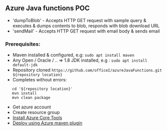 ## Azure Java functions POC
* 'dumpToBlob' - Accepts HTTP GET request with sample query & executes & dumps contents to blob, responds with blob download URL
* 'sendMail' - Accepts HTTP GET request with email body & sends email
### Prerequisites:
* Maven installed & configured, e.g: `sudo apt install maven`
* Any Open / Oracle / .. => 1.8 JDK installed, e.g : `sudo apt install default-jdk`
* Repository cloned `https://github.com/officeI/azureJavaFunctions.git ${repository location}`
* Completes without errors:
```
   cd '${repository location}'
   mvn install
   mvn clean package
```
* Get azure account
* Create resource group
* [Install Azure Core Tools](https://docs.microsoft.com/en-us/azure/azure-functions/functions-run-local?tabs=linux%2Ccsharp%2Cbash#v2)
* [Deploy using Azure maven plugin](https://github.com/microsoft/azure-maven-plugins/wiki/Azure-Web-App:-Deploy)
